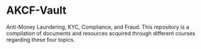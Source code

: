 # AKCF-Vault
Anti-Money Laundering, KYC, Compliance, and Fraud. This repository is a compilation of documents and resources acquired through different courses regarding these four topics.
